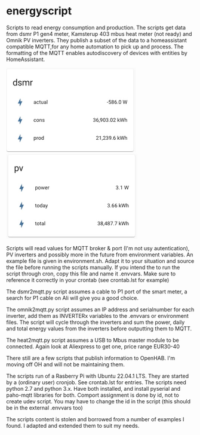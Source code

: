 # energyscript
Scripts to read energy consumption and production.
The scripts get data from dsmr P1 gen4 meter, Kamsterup 403 mbus heat meter (not ready) and Omnik PV inverters.
They publish a subset of the data to a homeassistant compatible MQTT,for any home automation to pick up and process.
The formatting of the MQTT enables autodiscovery of devices with entities by HomeAssistant.

![missing image](https://github.com/coyte/energyscript/blob/master/dsmr.png) ![missing image](https://github.com/coyte/energyscript/blob/master/pv.png)



Scripts will read values for MQTT broker & port (I'm not usy autentication), PV inverters and possibly more in the future from environment variables. An example file is given in environment.sh. Adapt it to your situation and source the file before running the scripts manually.
If you intend the to run the script through cron, copy this file and name it .envvars. Make sure to reference it correctly in your crontab (see crontab.lst for example)

The dsmr2mqtt.py script assumes a cable to P1 port of the smart meter, a search for P1 cable on Ali will give you a good choice.

The omnik2mqtt.py script assumes an IP address and serialnumber for each inverter, add them as INVERTERx variables to the .envvars or environment files. The script will cycle through the inverters and sum the power, daily and total energy values from the inverters before outputting them to MQTT.

The heat2mqtt.py script assumes a USB to Mbus master module to be connected. Again look at Aliexpress to get one, price range EUR30-40

There still are a few scripts that publish information to OpenHAB. I'm moving off OH and will not be maintaining them.

The scripts run of a Rasberry Pi with Ubuntu 22.04.1 LTS. They are started by a (ordinary user) cronjob. See crontab.lst for entries. The scripts need python 2.7 and python 3.x. Have both installed, and install pyserial and paho-mqtt libraries for both. Comport assignment is done by id, not to create udev script. You may have to change the id in the script (this should be in the external .envvars too)

The scripts content is stolen and borrowed from a number of examples I found. I adapted and extended them to suit my needs.

